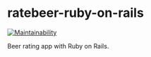 # ratebeer-ruby-on-rails

[![Maintainability](https://api.codeclimate.com/v1/badges/86ac885ebf2e4002ad09/maintainability)](https://codeclimate.com/github/EeviLuukkonen/ratebeer-ruby-on-rails/maintainability)

Beer rating app with Ruby on Rails.
